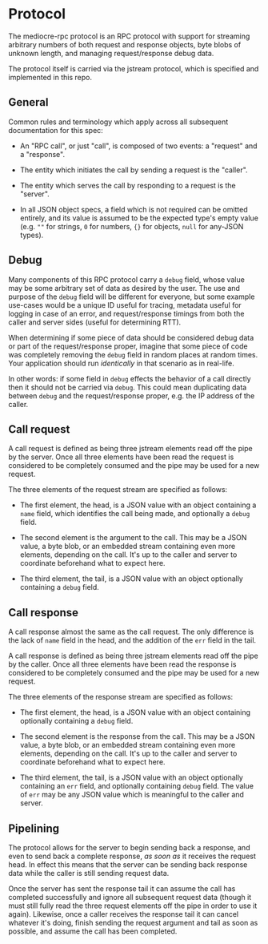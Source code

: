 # Protocol

The mediocre-rpc protocol is an RPC protocol with support for streaming
arbitrary numbers of both request and response objects, byte blobs of unknown
length, and managing request/response debug data.

The protocol itself is carried via the jstream protocol, which is specified and
implemented in this repo.

## General

Common rules and terminology which apply across all subsequent documentation for
this spec:

* An "RPC call", or just "call", is composed of two events: a "request" and a
  "response".

* The entity which initiates the call by sending a request is the "caller".

* The entity which serves the call by responding to a request is the "server".

* In all JSON object specs, a field which is not required can be omitted
  entirely, and its value is assumed to be the expected type's empty value (e.g.
  `""` for strings, `0` for numbers, `{}` for objects, `null` for any-JSON
  types).

## Debug

Many components of this RPC protocol carry a `debug` field, whose value may be
some arbitrary set of data as desired by the user. The use and purpose of the
`debug` field will be different for everyone, but some example use-cases would
be a unique ID useful for tracing, metadata useful for logging in case of an
error, and request/response timings from both the caller and server sides
(useful for determining RTT).

When determining if some piece of data should be considered debug data or part
of the request/response proper, imagine that some piece of code was completely
removing the `debug` field in random places at random times. Your application
should run _identically_ in that scenario as in real-life.

In other words: if some field in `debug` effects the behavior of a call directly
then it should not be carried via `debug`. This could mean duplicating data
between `debug` and the request/response proper, e.g. the IP address of the
caller.

## Call request

A call request is defined as being three jstream elements read off the pipe by
the server. Once all three elements have been read the request is considered to
be completely consumed and the pipe may be used for a new request.

The three elements of the request stream are specified as follows:

* The first element, the head, is a JSON value with an object containing a
  `name` field, which identifies the call being made, and optionally a `debug`
  field.

* The second element is the argument to the call. This may be a JSON value, a
  byte blob, or an embedded stream containing even more elements, depending on
  the call. It's up to the caller and server to coordinate beforehand what to
  expect here.

* The third element, the tail, is a JSON value with an object optionally
  containing a `debug` field.

## Call response

A call response almost the same as the call request. The only difference is the
lack of `name` field in the head, and the addition of the `err` field in the
tail.

A call response is defined as being three jstream elements read off the pipe by
the caller. Once all three elements have been read the response is considered to
be completely consumed and the pipe may be used for a new request.

The three elements of the response stream are specified as follows:

* The first element, the head, is a JSON value with an object containing
  optionally containing a `debug` field.

* The second element is the response from the call. This may be a JSON value, a
  byte blob, or an embedded stream containing even more elements, depending on
  the call. It's up to the caller and server to coordinate beforehand what to
  expect here.

* The third element, the tail, is a JSON value with an object optionally
  containing an `err` field, and optionally containing `debug` field. The value
  of `err` may be any JSON value which is meaningful to the caller and server.

## Pipelining

The protocol allows for the server to begin sending back a response, and even to
send back a complete response, _as soon as_ it receives the request head. In
effect this means that the server can be sending back response data while the
caller is still sending request data.

Once the server has sent the response tail it can assume the call has completed
successfully and ignore all subsequent request data (though it must still fully
read the three request elements off the pipe in order to use it again).
Likewise, once a caller receives the response tail it can cancel whatever it's
doing, finish sending the request argument and tail as soon as possible, and
assume the call has been completed.
